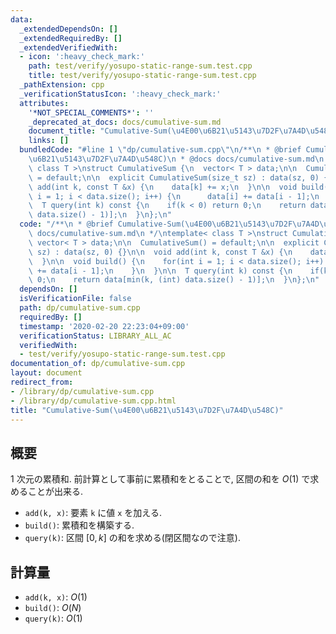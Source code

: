 ```yaml
---
data:
  _extendedDependsOn: []
  _extendedRequiredBy: []
  _extendedVerifiedWith:
  - icon: ':heavy_check_mark:'
    path: test/verify/yosupo-static-range-sum.test.cpp
    title: test/verify/yosupo-static-range-sum.test.cpp
  _pathExtension: cpp
  _verificationStatusIcon: ':heavy_check_mark:'
  attributes:
    '*NOT_SPECIAL_COMMENTS*': ''
    _deprecated_at_docs: docs/cumulative-sum.md
    document_title: "Cumulative-Sum(\u4E00\u6B21\u5143\u7D2F\u7A4D\u548C)"
    links: []
  bundledCode: "#line 1 \"dp/cumulative-sum.cpp\"\n/**\n * @brief Cumulative-Sum(\u4E00\
    \u6B21\u5143\u7D2F\u7A4D\u548C)\n * @docs docs/cumulative-sum.md\n */\ntemplate<\
    \ class T >\nstruct CumulativeSum {\n  vector< T > data;\n\n  CumulativeSum()\
    \ = default;\n\n  explicit CumulativeSum(size_t sz) : data(sz, 0) {}\n\n  void\
    \ add(int k, const T &x) {\n    data[k] += x;\n  }\n\n  void build() {\n    for(int\
    \ i = 1; i < data.size(); i++) {\n      data[i] += data[i - 1];\n    }\n  }\n\n\
    \  T query(int k) const {\n    if(k < 0) return 0;\n    return data[min(k, (int)\
    \ data.size() - 1)];\n  }\n};\n"
  code: "/**\n * @brief Cumulative-Sum(\u4E00\u6B21\u5143\u7D2F\u7A4D\u548C)\n * @docs\
    \ docs/cumulative-sum.md\n */\ntemplate< class T >\nstruct CumulativeSum {\n \
    \ vector< T > data;\n\n  CumulativeSum() = default;\n\n  explicit CumulativeSum(size_t\
    \ sz) : data(sz, 0) {}\n\n  void add(int k, const T &x) {\n    data[k] += x;\n\
    \  }\n\n  void build() {\n    for(int i = 1; i < data.size(); i++) {\n      data[i]\
    \ += data[i - 1];\n    }\n  }\n\n  T query(int k) const {\n    if(k < 0) return\
    \ 0;\n    return data[min(k, (int) data.size() - 1)];\n  }\n};\n"
  dependsOn: []
  isVerificationFile: false
  path: dp/cumulative-sum.cpp
  requiredBy: []
  timestamp: '2020-02-20 22:23:04+09:00'
  verificationStatus: LIBRARY_ALL_AC
  verifiedWith:
  - test/verify/yosupo-static-range-sum.test.cpp
documentation_of: dp/cumulative-sum.cpp
layout: document
redirect_from:
- /library/dp/cumulative-sum.cpp
- /library/dp/cumulative-sum.cpp.html
title: "Cumulative-Sum(\u4E00\u6B21\u5143\u7D2F\u7A4D\u548C)"
---
```

## 概要

$1$ 次元の累積和. 前計算として事前に累積和をとることで, 区間の和を $O(1)$ で求めることが出来る.

* `add(k, x)`: 要素 `k` に値 `x` を加える.
* `build()`: 累積和を構築する.
* `query(k)`: 区間 $[0, k]$ の和を求める(閉区間なので注意).

## 計算量

* `add(k, x)`: $O(1)$
* `build()`: $O(N)$
* `query(k)`: $O(1)$

